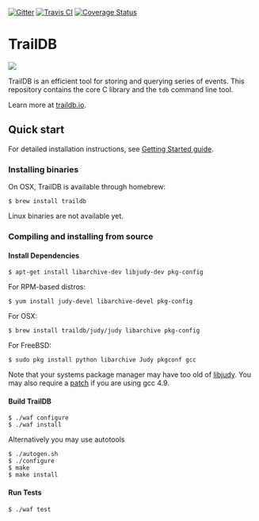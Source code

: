 [![Gitter](https://badges.gitter.im/Join%20Chat.svg)](https://gitter.im/traildb/traildb?utm_source=badge&utm_medium=badge&utm_campaign=pr-badge&utm_content=badge)
[![Travis CI](https://travis-ci.org/traildb/traildb.svg?branch=master)](https://travis-ci.org/traildb/traildb)
[![Coverage Status](https://coveralls.io/repos/github/traildb/traildb/badge.svg?branch=master)](https://coveralls.io/github/traildb/traildb?branch=master)

# TrailDB

<img src="http://traildb.io/images/traildb_logo_512.png">

TrailDB is an efficient tool for storing and querying series of events.
This repository contains the core C library and the `tdb` command line tool.

Learn more at [traildb.io](http://traildb.io).

## Quick start

For detailed installation instructions, see [Getting Started guide](http://traildb.io/docs/getting_started/).

### Installing binaries

On OSX, TrailDB is available through homebrew:

    $ brew install traildb

Linux binaries are not available yet.

### Compiling and installing from source

#### Install Dependencies

	$ apt-get install libarchive-dev libjudy-dev pkg-config

For RPM-based distros:

	$ yum install judy-devel libarchive-devel pkg-config

For OSX:

	$ brew install traildb/judy/judy libarchive pkg-config

For FreeBSD:

    $ sudo pkg install python libarchive Judy pkgconf gcc


Note that your systems package manager may have too old of [libjudy](https://sourceforge.net/projects/judy/).
You may also require a [patch](https://sourceforge.net/p/judy/patches/5/) if you are using gcc 4.9.

#### Build TrailDB

    $ ./waf configure
    $ ./waf install

Alternatively you may use autotools

    $ ./autogen.sh
    $ ./configure
    $ make
    $ make install

#### Run Tests

    $ ./waf test
